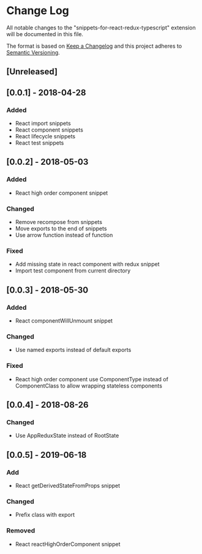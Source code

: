 # Change Log
All notable changes to the "snippets-for-react-redux-typescript" extension will be documented in this file.

The format is based on [Keep a Changelog](http://keepachangelog.com/en/1.0.0/)
and this project adheres to [Semantic Versioning](http://semver.org/spec/v2.0.0.html).

## [Unreleased]

## [0.0.1] - 2018-04-28
### Added
- React import snippets
- React component snippets
- React lifecycle snippets
- React test snippets

## [0.0.2] - 2018-05-03
### Added
- React high order component snippet

### Changed
- Remove recompose from snippets
- Move exports to the end of snippets
- Use arrow function instead of function

### Fixed
- Add missing state in react component with redux snippet
- Import test component from current directory

## [0.0.3] - 2018-05-30
### Added
- React componentWillUnmount snippet

### Changed
- Use named exports instead of default exports

### Fixed
- React high order component use ComponentType instead of ComponentClass to allow wrapping stateless components

## [0.0.4] - 2018-08-26

### Changed
- Use AppReduxState instead of RootState

## [0.0.5] - 2019-06-18

### Add
- React getDerivedStateFromProps snippet

### Changed
- Prefix class with export

### Removed
- React reactHighOrderComponent snippet